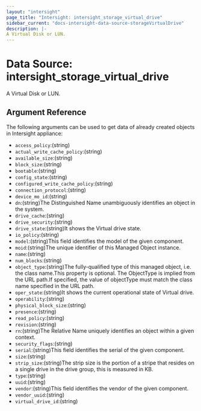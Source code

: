 ```yaml
---
layout: "intersight"
page_title: "Intersight: intersight_storage_virtual_drive"
sidebar_current: "docs-intersight-data-source-storageVirtualDrive"
description: |-
A Virtual Disk or LUN.
---
```


# Data Source: intersight_storage_virtual_drive
A Virtual Disk or LUN.
## Argument Reference
The following arguments can be used to get data of already created objects in Intersight appliance:
* `access_policy`:(string)
* `actual_write_cache_policy`:(string)
* `available_size`:(string)
* `block_size`:(string)
* `bootable`:(string)
* `config_state`:(string)
* `configured_write_cache_policy`:(string)
* `connection_protocol`:(string)
* `device_mo_id`:(string)
* `dn`:(string)The Distinguished Name unambiguously identifies an object in the system.
* `drive_cache`:(string)
* `drive_security`:(string)
* `drive_state`:(string)It shows the Virtual drive state.
* `io_policy`:(string)
* `model`:(string)This field identifies the model of the given component.
* `moid`:(string)The unique identifier of this Managed Object instance.
* `name`:(string)
* `num_blocks`:(string)
* `object_type`:(string)The fully-qualified type of this managed object, i.e. the class name.This property is optional. The ObjectType is implied from the URL path.If specified, the value of objectType must match the class name specified in the URL path.
* `oper_state`:(string)It shows the current operational state of Virtual drive.
* `operability`:(string)
* `physical_block_size`:(string)
* `presence`:(string)
* `read_policy`:(string)
* `revision`:(string)
* `rn`:(string)The Relative Name uniquely identifies an object within a given context.
* `security_flags`:(string)
* `serial`:(string)This field identifies the serial of the given component.
* `size`:(string)
* `strip_size`:(string)The strip size is the portion of a stripe that resides on a single drive in the drive group, this is measured in KB.
* `type`:(string)
* `uuid`:(string)
* `vendor`:(string)This field identifies the vendor of the given component.
* `vendor_uuid`:(string)
* `virtual_drive_id`:(string)
